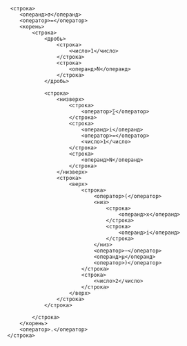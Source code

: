 <?xml version="1.0" encoding="utf-8"?>
<?xml-stylesheet type="text/xsl" href="#xslt_task1"?>
<!DOCTYPE root>
<root>
    <xsl:stylesheet version="1.0" id="xslt_task1" xmlns:xsl="http://www.w3.org/1999/XSL/Transform">
        <xsl:template match="xsl:stylesheet" />
        <xsl:template match="/">
            <html>
                <head>
                    <script src='https://cdn.mathjax.org/mathjax/latest/MathJax.js?config=TeX-AMS-MML_HTMLorMML'></script>
                </head>
                <body>
                    <math display="block">
                        <xsl:apply-templates />
                    </math>
                </body>
            </html>
        </xsl:template>
      <xsl:template match="операнд">
            <mi>
                <xsl:value-of select="." />
            </mi>
        </xsl:template>
        <xsl:template match="число">
            <mn>
                <xsl:value-of select="." />
            </mn>
        </xsl:template>
        <xsl:template match="корень">
            <msqrt>
                <xsl:apply-templates />
            </msqrt>
        </xsl:template>
        <xsl:template match="оператор">
            <mo>
                <xsl:value-of select="." />
            </mo>
        </xsl:template>
        <xsl:template match="строка">
            <mrow>
                <xsl:apply-templates />
            </mrow>
        </xsl:template>
        <xsl:template match="дробь">
            <mfrac>
                <xsl:apply-templates />
            </mfrac>
        </xsl:template>  
        <xsl:template match="низверх">
            <munderover>
                <xsl:apply-templates />
            </munderover>
        </xsl:template>
        <xsl:template match="низ">
            <msub>
                <xsl:apply-templates />
            </msub>
        </xsl:template>
        <xsl:template match="верх">
            <msup>
                <xsl:apply-templates />
            </msup>
        </xsl:template>
    </xsl:stylesheet>

     <строка>
        <операнд>σ</операнд>
        <оператор>=</оператор>
        <корень>
            <строка>
                <дробь>
                    <строка>
                        <число>1</число>
                    </строка>
                    <строка>
                        <операнд>N</операнд>
                    </строка>
                </дробь>

                <строка>
                    <низверх>
                        <строка>
                            <оператор>∑</оператор>
                        </строка>
                        <строка>
                            <операнд>i</операнд>
                            <оператор>=</оператор>
                            <число>1</число>
                        </строка>
                        <строка>
                            <операнд>N</операнд>
                        </строка>
                    </низверх>
                    <строка>
                        <верх>
                            <строка>
                                <оператор>(</оператор>
                                <низ>
                                    <строка>
                                        <операнд>x</операнд>
                                    </строка>
                                    <строка>
                                        <операнд>i</операнд>
                                    </строка>
                                </низ>
                                <оператор>−</оператор>
                                <операнд>μ</операнд>
                                <оператор>)</оператор>
                            </строка>
                            <строка>
                                <число>2</число>
                            </строка>
                        </верх>
                    </строка>
                </строка>

            </строка>
        </корень>
        <оператор>.</оператор>
    </строка>

</root>
